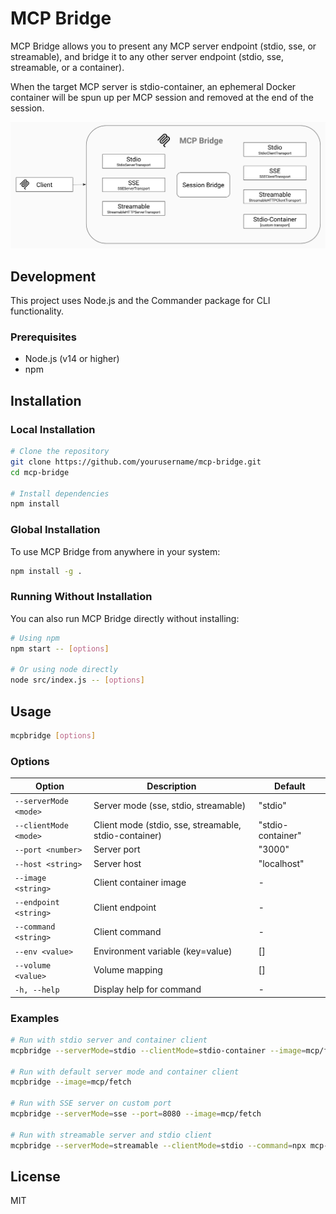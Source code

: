 # MCP Bridge

MCP Bridge allows you to present any MCP server endpoint (stdio, sse, or streamable), and bridge it to any other server endpoint (stdio, sse, streamable, or a container).

When the target MCP server is stdio-container, an ephemeral Docker container will be spun up per MCP session and removed at the end of the session.

![MCP Bridge](./assets/bridge.png)

## Development

This project uses Node.js and the Commander package for CLI functionality.

### Prerequisites

- Node.js (v14 or higher)
- npm

## Installation

### Local Installation

```bash
# Clone the repository
git clone https://github.com/yourusername/mcp-bridge.git
cd mcp-bridge

# Install dependencies
npm install
```

### Global Installation

To use MCP Bridge from anywhere in your system:

```bash
npm install -g .
```

### Running Without Installation

You can also run MCP Bridge directly without installing:

```bash
# Using npm
npm start -- [options]

# Or using node directly
node src/index.js -- [options]
```

## Usage

```bash
mcpbridge [options]
```

### Options

| Option | Description | Default |
|--------|-------------|---------|
| `--serverMode <mode>` | Server mode (sse, stdio, streamable) | "stdio" |
| `--clientMode <mode>` | Client mode (stdio, sse, streamable, stdio-container) | "stdio-container" |
| `--port <number>` | Server port | "3000" |
| `--host <string>` | Server host | "localhost" |
| `--image <string>` | Client container image | - |
| `--endpoint <string>` | Client endpoint | - |
| `--command <string>` | Client command | - |
| `--env <value>` | Environment variable (key=value) | [] |
| `--volume <value>` | Volume mapping | [] |
| `-h, --help` | Display help for command | - |

### Examples

```bash
# Run with stdio server and container client
mcpbridge --serverMode=stdio --clientMode=stdio-container --image=mcp/fetch

# Run with default server mode and container client
mcpbridge --image=mcp/fetch

# Run with SSE server on custom port
mcpbridge --serverMode=sse --port=8080 --image=mcp/fetch

# Run with streamable server and stdio client
mcpbridge --serverMode=streamable --clientMode=stdio --command=npx mcp-fetch
```

## License

MIT
